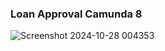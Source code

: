 ### Loan Approval Camunda 8


![Screenshot 2024-10-28 004353](https://github.com/user-attachments/assets/b25575a8-f49b-4940-abc5-aea3a2dc6e83)
